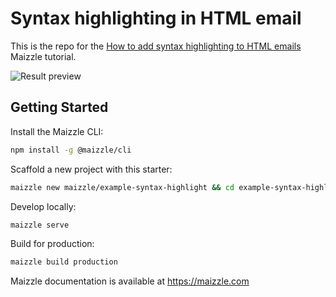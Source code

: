 # Syntax highlighting in HTML email

This is the repo for the [How to add syntax highlighting to HTML emails](https://maizzle.com/guides/syntax-highlight-code-html-emails/) Maizzle tutorial.

![Result preview](https://res.cloudinary.com/maizzle/image/upload/v1625823493/guides/syntax-highlight/preview.jpg)

## Getting Started

Install the Maizzle CLI:

```sh
npm install -g @maizzle/cli
```

Scaffold a new project with this starter:

```sh
maizzle new maizzle/example-syntax-highlight && cd example-syntax-highlight
```

Develop locally:

```sh
maizzle serve
```

Build for production:

```sh
maizzle build production
```

Maizzle documentation is available at https://maizzle.com

